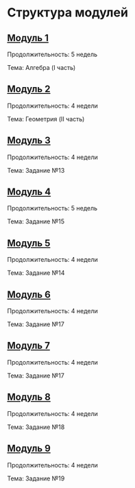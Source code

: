 # Структура модулей

## [Модуль 1](./module_1/module-structure.md)

Продолжительность: 5 недель

Тема: Алгебра (I часть)  

## [Модуль 2](./module_2/module-structure.md)

Продолжительность: 4 недели

Тема: Геометрия (II часть)

## [Модуль 3](./module_3/module-structure.md)

Продолжительность: 4 недели

Тема: Задание №13

## [Модуль 4](./module_4/module-structure.md)

Продолжительность: 5 недель

Тема: Задание №15

## [Модуль 5](./module_5/module-structure.md)

Продолжительность: 4 недели

Тема: Задание №14

## [Модуль 6](./module_6/module-structure.md)

Продолжительность: 4 недели

Тема: Задание №17

## [Модуль 7](./module_7/module-structure.md)

Продолжительность: 4 недели

Тема: Задание №17

## [Модуль 8](./module_8/module-structure.md)

Продолжительность: 4 недели

Тема: Задание №18

## [Модуль 9](./module_9/module-structure.md)

Продолжительность: 4 недели

Тема: Задание №19